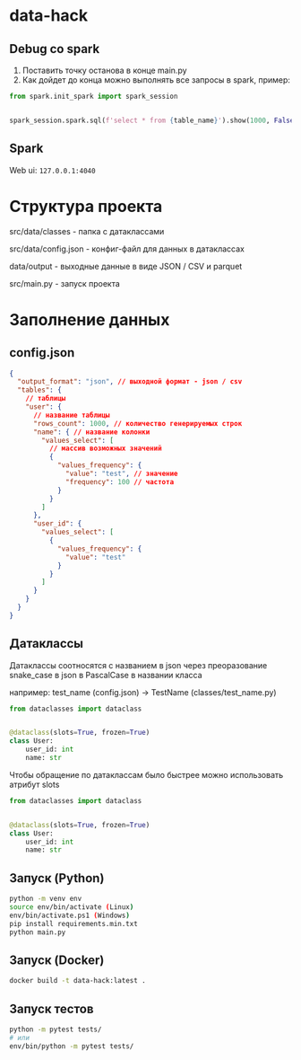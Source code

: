 # data-hack

## Debug со spark

1. Поставить точку останова в конце main.py
2. Как дойдет до конца можно выполнять все запросы в spark, пример:

```python
from spark.init_spark import spark_session


spark_session.spark.sql(f'select * from {table_name}').show(1000, False)
```

## Spark

Web ui: `127.0.0.1:4040`

# Структура проекта

src/data/classes - папка с датаклассами

src/data/config.json - конфиг-файл для данных в датаклассах

data/output - выходные данные в виде JSON / CSV и parquet

src/main.py - запуск проекта

# Заполнение данных

## config.json

```json
{
  "output_format": "json", // выходной формат - json / csv
  "tables": {
    // таблицы
    "user": {
      // название таблицы
      "rows_count": 1000, // количество генерируемых строк
      "name": { // название колонки
        "values_select": [
          // массив возможных значений
          {
            "values_frequency": {
              "value": "test", // значение
              "frequency": 100 // частота
            }
          }
        ]
      },
      "user_id": {
        "values_select": [
          {
            "values_frequency": {
              "value": "test"
            }
          }
        ]
      }
    }
  }
}
```
## Датаклассы

Датаклассы соотносятся с названием в json через преоразование snake_case в json в PascalCase в названии класса

например: test_name (config.json) -> TestName (classes/test_name.py) 

```python
from dataclasses import dataclass


@dataclass(slots=True, frozen=True)
class User:
    user_id: int
    name: str
```
Чтобы обращение по датаклассам было быстрее можно использовать атрибут slots
```python
from dataclasses import dataclass


@dataclass(slots=True, frozen=True)
class User:
    user_id: int
    name: str
```

## Запуск (Python)
```bash
python -m venv env
source env/bin/activate (Linux)
env/bin/activate.ps1 (Windows)
pip install requirements.min.txt
python main.py
```

## Запуск (Docker)

```bash
docker build -t data-hack:latest .
```

## Запуск тестов

```bash
python -m pytest tests/
# или
env/bin/python -m pytest tests/
```